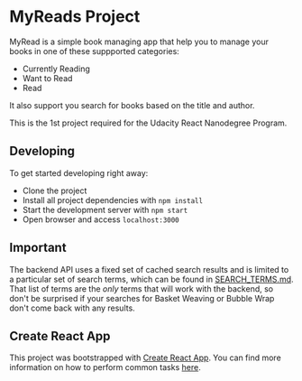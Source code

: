 # MyReads Project

MyRead is a simple book managing app that help you to manage your books in one of these suppported categories:

- Currently Reading
- Want to Read
- Read

It also support you search for books based on the title and author.

This is the 1st project required for the Udacity React Nanodegree Program.

## Developing

To get started developing right away:

- Clone the project
- Install all project dependencies with `npm install`
- Start the development server with `npm start`
- Open browser and access `localhost:3000`

## Important

The backend API uses a fixed set of cached search results and is limited to a particular set of search terms, which can be found in [SEARCH_TERMS.md](SEARCH_TERMS.md). That list of terms are the _only_ terms that will work with the backend, so don't be surprised if your searches for Basket Weaving or Bubble Wrap don't come back with any results.

## Create React App

This project was bootstrapped with [Create React App](https://github.com/facebook/create-react-app). You can find more information on how to perform common tasks [here](https://github.com/facebook/create-react-app/blob/main/packages/cra-template/template/README.md).
